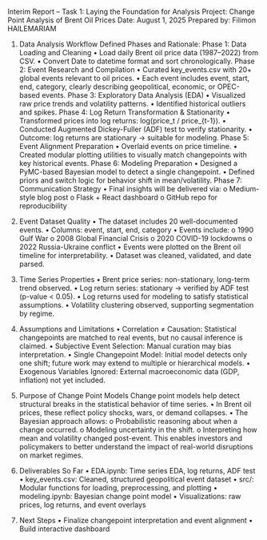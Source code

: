 Interim Report – Task 1: Laying the Foundation for Analysis
Project: Change Point Analysis of Brent Oil Prices
Date: August 1, 2025
Prepared by: Filimon HAILEMARIAM

1.  Data Analysis Workflow
 Defined Phases and Rationale:
Phase 1: Data Loading and Cleaning
•	Load daily Brent oil price data (1987–2022) from CSV.
•	Convert Date to datetime format and sort chronologically.
Phase 2: Event Research and Compilation
•	Curated key_events.csv with 20+ global events relevant to oil prices.
•	Each event includes event, start, end, category, clearly describing geopolitical, economic, or OPEC-based events.
Phase 3: Exploratory Data Analysis (EDA)
•	Visualized raw price trends and volatility patterns.
•	Identified historical outliers and spikes.
Phase 4: Log Return Transformation & Stationarity
•	Transformed prices into log returns: log(price_t / price_{t-1}).
•	Conducted Augmented Dickey-Fuller (ADF) test to verify stationarity.
•	Outcome: log returns are stationary → suitable for modeling.
Phase 5: Event Alignment Preparation
•	Overlaid events on price timeline.
•	Created modular plotting utilities to visually match changepoints with key historical events.
Phase 6: Modeling Preparation
•	Designed a PyMC-based Bayesian model to detect a single changepoint.
•	Defined priors and switch logic for behavior shift in mean/volatility.
Phase 7: Communication Strategy
•	Final insights will be delivered via:
o	Medium-style blog post
o	Flask + React dashboard
o	GitHub repo for reproducibility

2.  Event Dataset Quality
•	The dataset includes 20 well-documented events.
•	Columns: event, start, end, category
•	Events include:
o	1990 Gulf War
o	2008 Global Financial Crisis
o	2020 COVID-19 lockdowns
o	2022 Russia-Ukraine conflict
•	Events were plotted on the Brent oil timeline for interpretability.
•	Dataset was cleaned, validated, and date parsed.
3.  Time Series Properties
•	Brent price series: non-stationary, long-term trend observed.
•	Log return series: stationary → verified by ADF test (p-value < 0.05).
•	Log returns used for modeling to satisfy statistical assumptions.
•	Volatility clustering observed, supporting segmentation by regime.
 
 
 
4. Assumptions and Limitations
•	Correlation ≠ Causation: Statistical changepoints are matched to real events, but no causal inference is claimed.
•	Subjective Event Selection: Manual curation may bias interpretation.
•	Single Changepoint Model: Initial model detects only one shift; future work may extend to multiple or hierarchical models.
•	Exogenous Variables Ignored: External macroeconomic data (GDP, inflation) not yet included.
5.  Purpose of Change Point Models
Change point models help detect structural breaks in the statistical behavior of time series.
•	In Brent oil prices, these reflect policy shocks, wars, or demand collapses.
•	The Bayesian approach allows:
o	Probabilistic reasoning about when a change occurred.
o	Modeling uncertainty in the shift.
o	Interpreting how mean and volatility changed post-event.
This enables investors and policymakers to better understand the impact of real-world disruptions on market regimes.
6. Deliverables So Far
•	EDA.ipynb: Time series EDA, log returns, ADF test
•	key_events.csv: Cleaned, structured geopolitical event dataset
•	src/: Modular functions for loading, preprocessing, and plotting
•	modeling.ipynb: Bayesian change point model
•	Visualizations: raw prices, log returns, and event overlays

7.  Next Steps
•	Finalize changepoint interpretation and event alignment
•	Build interactive dashboard



